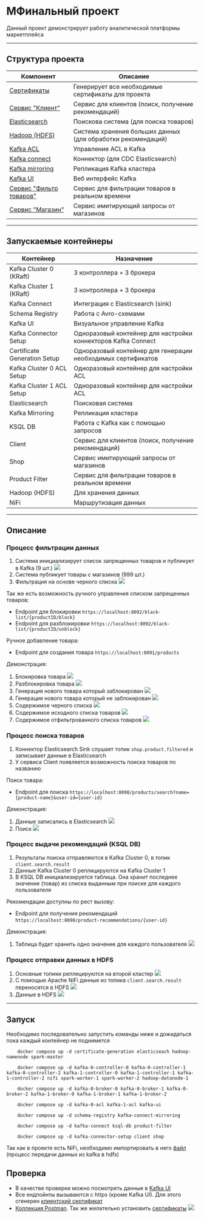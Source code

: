 # МФинальный проект

Данный проект демонстрирует работу аналитической платформы маркетплейса

___

## Структура проекта

| Компонент                                 | Описание                                                     |
|-------------------------------------------|--------------------------------------------------------------|
| [Сертификаты](certificate_generation)     | Генерирует все необходимые сертификаты для проекта           |
| [Сервис "Клиент"](client)                 | Сервис для клиентов (поиск, получение рекомендаций)          |
| [Elasticsearch](elasticsearch)            | Поискова система (для поиска товаров)                        |
| [Hadoop (HDFS)](hdfs)                     | Система хранения больших данных (для обработки рекомендаций) |
| [Kafka ACL](kafka_acl)                    | Управление ACL в Kafka                                       |
| [Kafka connect](kafka_connect)            | Коннектор (для CDC Elasticsearch)                            |
| [Kafka mirroring](kafka_mirroring)        | Репликация Kafka кластера                                    |
| [Kafka UI](kafka_ui)                      | Веб интерфейс Kafka                                          |
| [Сервис "Фильтр товаров"](product_filter) | Сервис для фильтрации товаров в реальном времени             |
| [Сервис "Магазин"](shop)                  | Сервис имитирующий запросы от магазинов                      |

---

## Запускаемые контейнеры

| Контейнер                    | Назначение                                                    |
|------------------------------|---------------------------------------------------------------|
| Kafka Cluster 0 (KRaft)      | 3 контроллера + 3 брокера                                     |
| Kafka Cluster 1 (KRaft)      | 3 контроллера + 3 брокера                                     |
| Kafka Connect                | Интеграция с Elasticsearch (sink)                             |
| Schema Registry              | Работа с Avro-схемами                                         |
| Kafka UI                     | Визуальное управление Kafka                                   |
| Kafka Connector Setup        | Одноразовый контейнер для настройки коннекторов Kafka Connect |
| Certificate Generation Setup | Одноразовый контейнер для генерации необходимых сертификатов  |
| Kafka Cluster 0 ACL Setup    | Одноразовый контейнер для настройки ACL                       |
| Kafka Cluster 1 ACL Setup    | Одноразовый контейнер для настройки ACL                       |
| Elasticsearch                | Поисковая система                                             |
| Kafka Mirroring              | Репликация кластера                                           |
| KSQL DB                      | Работа с Kafka как с помощью запросов                         |
| Client                       | Сервис для клиентов (поиск, получение рекомендаций)           |
| Shop                         | Сервис имитирующий запросы от магазинов                       |
| Product Filter               | Сервис для фильтрации товаров в реальном времени              |
| Hadoop (HDFS)                | Для хранения данных                                           |
| NiFi                         | Маршрутизация данных                                          |

___

## Описание

### Процесс фильтрации данных

1. Система инициализирует список запрещенных товаров и публикует в
   Kafka (9 шт.) ![](screens/черный_список_топик_инициализация.png)
2. Система публикует товары с магазинов (999 шт.)
3. Фильтрация на основе черного списка ![](screens/результат_фильтрации_топики_инициализация.png)

Так же есть возможность ручного управления списком запрещенных товаров:

* Endpoint для блокировки `https://localhost:8092/black-list/{productID/block}`
* Endpoint для разблокировки `https://localhost:8092/black-list/{productID/unblock}`

Ручное добавление товара:

* Endpoint для создания товара `https://localhost:8091/products`

Демонстрация:

1. Блокировка товара ![](screens/блокировка_рест.png)
2. Разблокировка товара ![](screens/разблокировка_рест.png)
3. Генерация нового товара который заблокирован ![](screens/отправка_нового_товара_блок.png)
4. Генерация нового товара который не заблокирован ![](screens/отправка_нового_товара_разблок.png)
5. Содержимое черного списка ![](screens/черный_список_после_рест.png)
6. Содержимое исходного списка товаров ![](screens/новые_записи_исход_топик.png)
7. Содержимое отфильтрованного списка товаров ![](screens/новая_запись_отфильтр_топик.png)

### Процесс поиска товаров

1. Коннектор Elasticsearch Sink слушает топик `shop.product.filtered` и записывает данные в Elasticsearch
2. У сервиса Client появляется возможность поиска товаров по названию

Поиск товара:

* Endpoint для поиска `https://localhost:8090/products/search?name={product-name}&user-id={user-id}`

Демонстрация:

1. Данные записались в Elasticsearch ![](screens/еластик_принял_отфильтр_товары.png)
2. Поиск ![](screens/поиск_товара_рест.png)

### Процесс выдачи рекомендаций (KSQL DB)

1. Результаты поиска отправляются в Kafka Cluster 0, в топик `client.search.result`
2. Данные Kafka Cluster 0 реплицируются на Kafka Cluster 1
3. В KSQL DB инициализируется таблица. Она хранит последнее значение (товар) из списка выданным при поиске для каждого
   пользователя

Рекомендации доступны по рест вызову:

* Endpoint для получения рекомендаций `https://localhost:8090/product-recommendations/{user-id}`

Демонстрация:

1. Таблица будет хранить одно значение для каждого пользователя ![](screens/таблица_рекомендаций.png)

### Процесс отправки данных в HDFS

1. Основные топики реплицируются на второй кластер ![](screens/синхронизация_топиков.png)
2. С помощью Apache NiFi данные из топика `client.search.result` переносятся в HDFS ![](screens/nifi.png)
3. Данные в HDFS ![](screens/данные_хадуп.png)

___

## Запуск

Необходимо последовательно запустить команды ниже и дожидаться пока каждый контейнер не поднимется

```shell
    docker compose up -d certificate-generation elasticseach hadoop-namenode spark-master
```

```shell
    docker compose up -d kafka-0-controller-0 kafka-0-controller-1 kafka-0-controller-2 kafka-1-controller-0 kafka-1-controller-1 kafka-1-controller-2 nifi spark-worker-1 spark-worker-2 hadoop-datanode-1
```

```shell
    docker compose up -d kafka-0-broker-0 kafka-0-broker-1 kafka-0-broker-2 kafka-1-broker-0 kafka-1-broker-1 kafka-1-broker-2 
```

```shell
    docker compose up -d kafka-0-acl kafka-1-acl kafka-ui
```

```shell
    docker compose up -d schema-registry kafka-connect-mirroring
```

```shell
    docker compose up -d kafka-connect ksql-db product-filter
```

```shell
    docker compose up -d kafka-connector-setup client shop
```

Так как в проекте есть NiFi, необходимо импортировать в него [файл](kafka_to_hdfs_flow.xml) (процесс передачи данных из
kafka в hdfs)

## Проверка

* В качестве проверки можно посмотреть данные в [Kafka UI](http://localhost:8080)
* Все ендпойнты вызываются с https (кроме Kafka UI). Для этого
  сгенерен [клиентский сертификат](certificate_generation/certificates/client_cli)
* [Коллекция Postman](Final_Project.postman_collection.json). Так же желательно
  установить [сертификаты](certificate_generation/certificates/client_cli) ![](screens/postman_cert.png)

